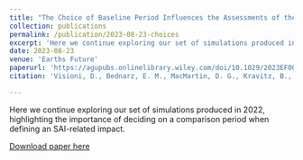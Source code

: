 ```yaml
---
title: "The Choice of Baseline Period Influences the Assessments of the Outcomes of Stratospheric Aerosol Injection"
collection: publications
permalink: /publication/2023-08-23-choices
excerpt: 'Here we continue exploring our set of simulations produced in 2022, highlighting the importance of deciding on a comparison period when defining an SAI-related impact.'
date: 2023-08-23
venue: 'Earths Future'
paperurl: 'https://agupubs.onlinelibrary.wiley.com/doi/10.1029/2023EF003851'
citation: 'Visioni, D., Bednarz, E. M., MacMartin, D. G., Kravitz, B., and Goddard, P. B. (2023). The choice of baseline period influences the assessments of the outcomes of stratospheric aerosol injection. Earths Future, 11, e2023EF003851. https://doi.org/10.1029/2023EF003851'

---
```

Here we continue exploring our set of simulations produced in 2022, highlighting the importance of deciding on a comparison period when defining an SAI-related impact.

[Download paper here](https://agupubs.onlinelibrary.wiley.com/doi/10.1029/2023EF003851)